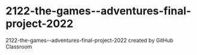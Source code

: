 # 2122-the-games--adventures-final-project-2022
2122-the-games--adventures-final-project-2022 created by GitHub Classroom
